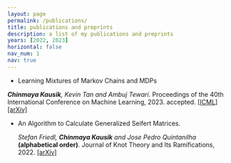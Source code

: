 ```yaml
---
layout: page
permalink: /publications/
title: publications and preprints
description: a list of my publications and preprints 
years: [2022, 2023]
horizontal: false
nav_num: 1
nav: true
---
```


* Learning Mixtures of Markov Chains and MDPs

___Chinmaya Kausik__, Kevin Tan and Ambuj Tewari_. Proceedings of the 40th International Conference on Machine Learning, 2023. accepted. [[ICML]](https://icml.cc/virtual/2023/oral/25515) [[arXiv]](https://arxiv.org/abs/2211.09403)

* An Algorithm to Calculate Generalized Seifert Matrices.

  _Stefan Friedl, __Chinmaya Kausik__ and Jose Pedro Quintanilha_ **(alphabetical order)**. Journal of Knot Theory and Its Ramifications, 2022. [[arXiv]](https://arxiv.org/abs/2204.10004)
